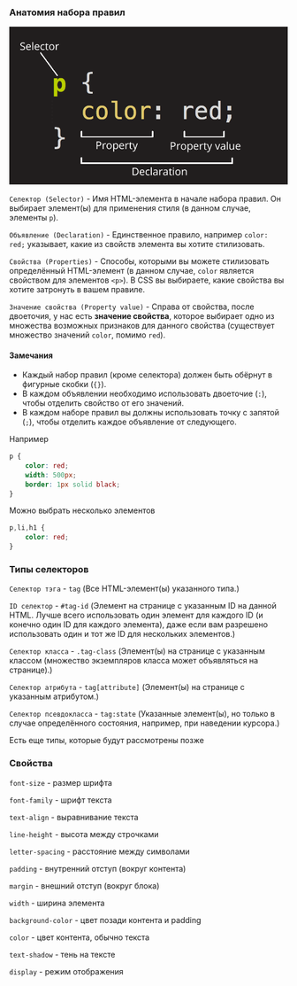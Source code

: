 ### Анатомия набора правил

![css-declaration](../resources/css-declaration-small.png)

`Селектор (Selector)` - Имя HTML-элемента в начале набора правил. Он выбирает элемент(ы) для применения стиля (в данном случае, элементы `p`).

`Объявление (Declaration)` - Единственное правило, например `color: red;` указывает, какие из свойств элемента вы хотите стилизовать.

`Свойства (Properties)` - Способы, которыми вы можете стилизовать определённый HTML-элемент (в данном случае, `color` является свойством для элементов `<p>`). В CSS вы выбираете, какие свойства вы хотите затронуть в вашем правиле.

`Значение свойства (Property value)` - Справа от свойства, после двоеточия, у нас есть **значение свойства**, которое выбирает одно из множества возможных признаков для данного свойства (существует множество значений `color`, помимо `red`).

#### Замечания

* Каждый набор правил (кроме селектора) должен быть обёрнут в фигурные скобки (`{}`).
* В каждом объявлении необходимо использовать двоеточие (`:`), чтобы отделить свойство от его значений.
* В каждом наборе правил вы должны использовать точку с запятой (`;`), чтобы отделить каждое объявление от следующего.

Например
```css
p {
    color: red;
    width: 500px;
    border: 1px solid black;
}
```

Можно выбрать несколько элементов
```css
p,li,h1 {
    color: red;
}
```

### Типы селекторов

`Селектор тэга` - `tag` (Все HTML-элемент(ы) указанного типа.)

`ID селектор` - `#tag-id` (Элемент на странице с указанным ID на данной HTML. Лучше всего использовать один элемент для каждого ID (и конечно один ID для каждого элемента), даже если вам разрешено использовать один и тот же ID для нескольких элементов.)

`Селектор класса` - `.tag-class` (Элемент(ы) на странице с указанным классом (множество экземпляров класса может объявляться на странице).)

`Селектор атрибута` - `tag[attribute]` (Элемент(ы) на странице с указанным атрибутом.)

`Селектор псевдокласса` - `tag:state` (Указанные элемент(ы), но только в случае определённого состояния, например, при наведении курсора.)

Есть еще типы, которые будут рассмотрены позже

### Свойства

`font-size` - размер шрифта

`font-family` - шрифт текста

`text-align` - выравнивание текста

`line-height` - высота между строчками

`letter-spacing` - расстояние между символами

`padding` - внутренний отступ (вокруг контента)

`margin` - внешний отступ (вокруг блока)

`width` - ширина элемента

`background-color` - цвет позади контента и padding

`color` - цвет контента, обычно текста

`text-shadow` - тень на тексте

`display` - режим отображения

